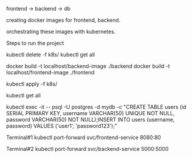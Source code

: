 frontend -> backend -> db 

creating docker images for frontend, backend.

orchestrating these images with kubernetes.

Steps to run the project

kubectl delete -f k8s/
kubectl get all

docker build -t localhost/backend-image ./backend
docker build -t localhost/frontend-image ./frontend

kubectl apply -f k8s/

kubectl get all

kubectl exec -it <postgres-podname> -- psql -U postgres -d mydb -c "CREATE TABLE users (id SERIAL PRIMARY KEY, username VARCHAR(50) UNIQUE NOT NULL, password VARCHAR(50) NOT NULL);INSERT INTO users (username, password) VALUES ('user1', 'password123');"

Terminal#1
kubectl port-forward svc/frontend-service 8080:80 

Terminal#2
kubectl port-forward svc/backend-service 5000:5000
